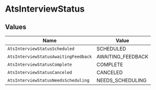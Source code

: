 # AtsInterviewStatus


## Values

| Name                                 | Value                                |
| ------------------------------------ | ------------------------------------ |
| `AtsInterviewStatusScheduled`        | SCHEDULED                            |
| `AtsInterviewStatusAwaitingFeedback` | AWAITING_FEEDBACK                    |
| `AtsInterviewStatusComplete`         | COMPLETE                             |
| `AtsInterviewStatusCanceled`         | CANCELED                             |
| `AtsInterviewStatusNeedsScheduling`  | NEEDS_SCHEDULING                     |